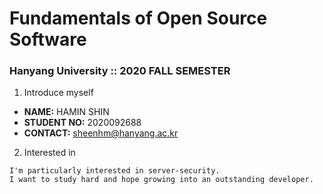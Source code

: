 # Fundamentals of Open Source Software

### Hanyang University :: 2020 FALL SEMESTER

1. Introduce myself

- **NAME:** HAMIN SHIN
- **STUDENT NO:** 2020092688
- **CONTACT:** sheenhm@hanyang.ac.kr

2. Interested in

```
I'm particularly interested in server-security.
I want to study hard and hope growing into an outstanding developer.
```
